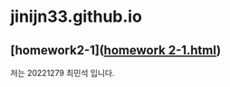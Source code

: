 # jinijn33.github.io

[**homework2-1**]([homework 2-1.html](https://github.com/jinijn33/jinijn33.github.io/blob/main/homework%202-1.html))
-
저는 20221279 최민석 입니다.
